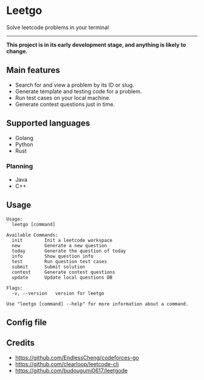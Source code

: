 # Leetgo

Solve leetcode problems in your terminal

---

**This project is in its early development stage, and anything is likely to change.**

## Main features

- Search for and view a problem by its ID or slug.
- Generate template and testing code for a problem.
- Run test cases on your local machine.
- Generate contest questions just in time.

## Supported languages

- Golang
- Python
- Rust

### Planning

- Java
- C++

## Usage
<!-- BEGIN USAGE -->
```
Usage:
  leetgo [command]

Available Commands:
  init        Init a leetcode workspace
  new         Generate a new question
  today       Generate the question of today
  info        Show question info
  test        Run question test cases
  submit      Submit solution
  contest     Generate contest questions
  update      Update local questions DB

Flags:
  -v, --version   version for leetgo

Use "leetgo [command] --help" for more information about a command.
```
<!-- END USAGE -->

## Config file

## Credits

- https://github.com/EndlessCheng/codeforces-go
- https://github.com/clearloop/leetcode-cli
- https://github.com/budougumi0617/leetgode
